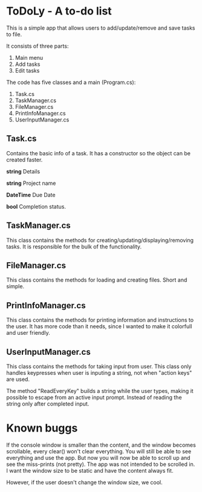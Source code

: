 # ToDoLy - A to-do list

This is a simple app that allows users to add/update/remove and save tasks to file.

It consists of three parts:

1. Main menu
2. Add tasks
3. Edit tasks


The code has five classes and a main (Program.cs):

1. Task.cs
2. TaskManager.cs
3. FileManager.cs
4. PrintInfoManager.cs
5. UserInputManager.cs

## Task.cs
Contains the basic info of a task. It has a constructor so the object can be created faster.

**string** Details 

**string** Project name 

**DateTime** Due Date

**bool** Completion status.

## TaskManager.cs
This class contains the methods for creating/updating/displaying/removing tasks.
It is responsible for the bulk of the functionality.

## FileManager.cs
This class contains the methods for loading and creating files. Short and simple.

## PrintInfoManager.cs
This class contains the methods for printing information and instructions to the user. It has more code than it needs, since I wanted to make it colorfull and user friendly.

## UserInputManager.cs
This class contains the methods for taking input from user. This class only handles keypresses when user is inputing a string, not when "action keys" are used.

The method "ReadEveryKey" builds a string while the user types, making it possible to escape from an active input prompt. 
Instead of reading the string only after completed input. 


# Known buggs
If the console window is smaller than the content, and the window becomes scrollable, every clear() won't clear everything.
You will still be able to see everything and use the app. But now you will now be able to scroll up and see the miss-prints (not pretty).
The app was not intended to be scrolled in. I want the window size to be static and have the content always fit.

However, if the user doesn't change the window size, we cool.

